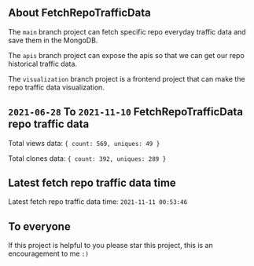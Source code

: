 ## About FetchRepoTrafficData

The `main` branch project can fetch specific repo everyday traffic data and save them in the MongoDB.

The `apis` branch project can expose the apis so that we can get our repo historical traffic data.

The `visualization` branch project is a frontend project that can make the repo traffic data visualization.

## `2021-06-28` To `2021-11-10` FetchRepoTrafficData repo traffic data

Total views data: `{ count: 569, uniques: 49 }`

Total clones data: `{ count: 392, uniques: 289 }`

## Latest fetch repo traffic data time

Latest fetch repo traffic data time: `2021-11-11 00:53:46`

## To everyone

If this project is helpful to you please star this project, this is an encouragement to me `:)`



